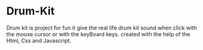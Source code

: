 # Drum-Kit
Drum kit is project for fun it give the real life drum kit sound when click with the mouse cursor or with the keyBoard keys. created with the help of the Html, Css and Javascript.
